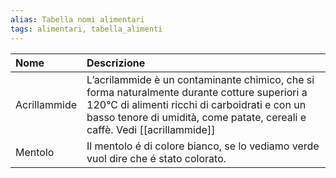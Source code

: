 ```yaml
---
alias: Tabella nomi alimentari
tags: alimentari, tabella_alimenti
---
```


| Nome | Descrizione |
|:--- |:--- |
| Acrillammide | L’acrilammide è un contaminante chimico, che si forma naturalmente durante cotture superiori a 120°C di alimenti ricchi di carboidrati e con un basso tenore di umidità, come patate, cereali e caffè. Vedi [[acrillammide]] |
| Mentolo | Il mentolo é di colore bianco, se lo vediamo verde vuol dire che é stato colorato. |

